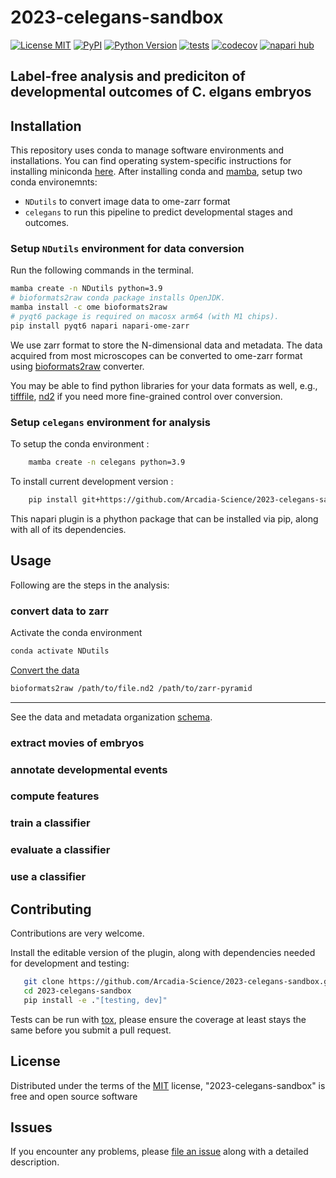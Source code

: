 # 2023-celegans-sandbox

[![License MIT](https://img.shields.io/pypi/l/2023-celegans-sandbox.svg?color=green)](https://github.com/Arcadia-Science/2023-celegans-sandbox/raw/main/LICENSE)
[![PyPI](https://img.shields.io/pypi/v/2023-celegans-sandbox.svg?color=green)](https://pypi.org/project/2023-celegans-sandbox)
[![Python Version](https://img.shields.io/pypi/pyversions/2023-celegans-sandbox.svg?color=green)](https://python.org)
[![tests](https://github.com/Arcadia-Science/2023-celegans-sandbox/workflows/tests/badge.svg)](https://github.com/Arcadia-Science/2023-celegans-sandbox/actions)
[![codecov](https://codecov.io/gh/ArcadiaScience/2023-celegans-sandbox/branch/main/graph/badge.svg)](https://codecov.io/gh/ArcadiaScience/2023-celegans-sandbox)
[![napari hub](https://img.shields.io/endpoint?url=https://api.napari-hub.org/shields/2023-celegans-sandbox)](https://napari-hub.org/plugins/2023-celegans-sandbox)

Label-free analysis and prediciton of developmental outcomes of C. elgans embryos
----------------------------------

## Installation

This repository uses conda to manage software environments and installations.
You can find operating system-specific instructions for installing miniconda [here](https://docs.conda.io/en/latest/miniconda.html).
After installing conda and [mamba](https://mamba.readthedocs.io/en/latest/), setup two conda environemnts:
*  `NDutils` to convert image data to ome-zarr format 
*  `celegans` to run this pipeline to predict developmental stages and outcomes. 

### Setup `NDutils` environment for data conversion
Run the following commands in the terminal. 

```sh
mamba create -n NDutils python=3.9
# bioformats2raw conda package installs OpenJDK.
mamba install -c ome bioformats2raw
# pyqt6 package is required on macosx arm64 (with M1 chips).
pip install pyqt6 napari napari-ome-zarr
```

We use zarr format to store the N-dimensional data and metadata. The data acquired from most microscopes can be converted to ome-zarr format using [bioformats2raw] converter.

You may be able to find python libraries for your data formats as well, e.g., [tifffile], [nd2] if you need more fine-grained control over conversion.  


### Setup `celegans` environment for analysis

To setup the conda environment : 
```sh   
    mamba create -n celegans python=3.9
```


To install current development version :
```sh
    pip install git+https://github.com/Arcadia-Science/2023-celegans-sandbox.git
```

This napari plugin is a phython package that can be installed via pip, along with all of its dependencies. 


## Usage

Following are the steps in the analysis:

### convert data to zarr
Activate the conda environment
```sh
conda activate NDutils
```

[Convert the data](https://github.com/glencoesoftware/bioformats2raw)
```sh
bioformats2raw /path/to/file.nd2 /path/to/zarr-pyramid
```

___________________

See the data and metadata organization [schema](docs/data_schema.md).

### extract movies of embryos

### annotate developmental events

### compute features

### train a classifier

### evaluate a classifier

###  use a classifier

## Contributing


Contributions are very welcome. 


Install the editable version of the plugin, along with dependencies needed for development and testing:
```sh
   git clone https://github.com/Arcadia-Science/2023-celegans-sandbox.git
   cd 2023-celegans-sandbox
   pip install -e ."[testing, dev]"
```


Tests can be run with [tox], please ensure
the coverage at least stays the same before you submit a pull request.

## License

Distributed under the terms of the [MIT] license,
"2023-celegans-sandbox" is free and open source software

## Issues

If you encounter any problems, please [file an issue] along with a detailed description.

[napari]: https://github.com/napari/napari
[Cookiecutter]: https://github.com/audreyr/cookiecutter
[@napari]: https://github.com/napari
[MIT]: http://opensource.org/licenses/MIT
[BSD-3]: http://opensource.org/licenses/BSD-3-Clause
[GNU GPL v3.0]: http://www.gnu.org/licenses/gpl-3.0.txt
[GNU LGPL v3.0]: http://www.gnu.org/licenses/lgpl-3.0.txt
[Apache Software License 2.0]: http://www.apache.org/licenses/LICENSE-2.0
[Mozilla Public License 2.0]: https://www.mozilla.org/media/MPL/2.0/index.txt
[cookiecutter-napari-plugin]: https://github.com/napari/cookiecutter-napari-plugin

[file an issue]: https://github.com/Arcadia-Science/2023-celegans-sandbox/issues

[napari]: https://github.com/napari/napari
[tox]: https://tox.readthedocs.io/en/latest/
[pip]: https://pypi.org/project/pip/
[PyPI]: https://pypi.org/
[bioformats2raw]: https://github.com/glencoesoftware/bioformats2raw
[tifffile]: https://pypi.org/project/tifffile/
[nd2]: https://pypi.org/project/nd2/
